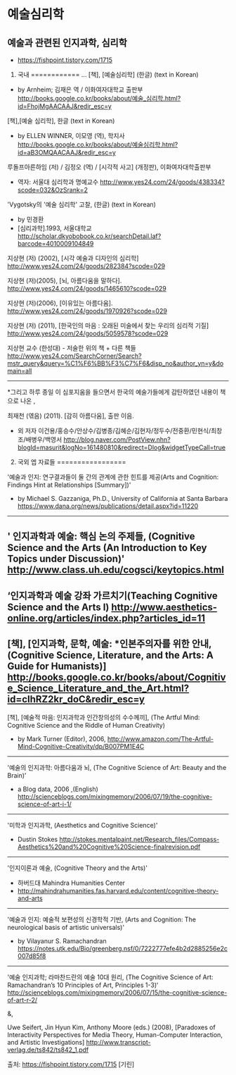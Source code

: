 # 예술심리학

## 예술과 관련된 인지과학, 심리학 
* https://fishpoint.tistory.com/1715

1. 국내
============
... 
[책], [예술심리학] (한글) (text in Korean)
- by Arnheim; 김재은 역 / 이화여자대학교 출판부
http://books.google.co.kr/books/about/예술_심리학.html?id=FhojMgAACAAJ&redir_esc=y 

[책],[예술 심리학], 한글 (text in Korean)
- by ELLEN WINNER, 이모영 (역), 학지사 
http://books.google.co.kr/books/about/예술심리학.html?id=aB3OMQAACAAJ&redir_esc=y 

루돌프아른하임 (저) / 김정오 (역) / [시각적 사고] (개정판), 이화여자대학출판부
- 역자: 서울대 심리학과 명예교수
http://www.yes24.com/24/goods/438334?scode=032&OzSrank=2 

'Vygotsky의 '예술 심리학' 고찰, (한글) (text in Korean)
- by 민경환
- [심리과학].1993, 서울대학교
http://scholar.dkyobobook.co.kr/searchDetail.laf?barcode=4010009104849 

지상현 (저) (2002), [시각 예술과 디자인의 심리학] 
http://www.yes24.com/24/goods/282384?scode=029 

지상현 (저)(2005), [뇌, 아름다움을 말하다].
http://www.yes24.com/24/goods/1465610?scode=029 

지상현 (저)(2006), [이유있는 아름다움].
http://www.yes24.com/24/goods/1970926?scode=029 

지상현 (저) (2011), [한국인의 마음 : 오래된 미술에서 찾는 우리의 심리적 기질]
http://www.yes24.com/24/goods/5059578?scode=029 

지상현 교수 (한성대) - 저술한 위의 책 + 다른 책들
http://www.yes24.com/SearchCorner/Search?mstr_query&query=%C1%F6%BB%F3%C7%F6&disp_no&author_yn=y&domain=all 

--------------
*그리고 하루 종일 이 심포지움을 들으면서 한국의 예술가들에게 감탄하였던 내용이 책으로 나온 ,

최재천 (엮음) (2011). [감히 아름다움], 출판 이음.
- 외 저자 이건용/홍승수/안상수/김병종/김혜순/김현자/정두수/전중환/민현식/최창조/배병우/백영서 
http://blog.naver.com/PostView.nhn?blogId=masurit&logNo=161480810&redirect=Dlog&widgetTypeCall=true 


2. 국외 엡 자료들
=================

'예술과 인지: 연구결과들이 둘 간의 관계에 관한 힌트를 제공(Arts and Cognition: Findings Hint at Relationships [Summary])'
- by Michael S. Gazzaniga, Ph.D., University of California at Santa Barbara
https://www.dana.org/news/publications/detail.aspx?id=11220 
-------
' 인지과학과 예술: 핵심 논의 주제들, 
(Cognitive Science and the Arts (An Introduction to Key Topics under Discussion)'
http://www.class.uh.edu/cogsci/keytopics.html 
-------
‘인지과학과 예술 강좌 가르치기(Teaching Cognitive Science and the Arts I)
http://www.aesthetics-online.org/articles/index.php?articles_id=11 
-------
[책], [인지과학, 문학, 예술: *인본주의자를 위한 안내, 
(Cognitive Science, Literature, and the Arts: A Guide for Humanists)]
http://books.google.co.kr/books/about/Cognitive_Science_Literature_and_the_Art.html?id=cIhRZ2kr_doC&redir_esc=y 
-------
[책], [예술적 마음: 인지과학과 인간창의성의 수수께끼], 
(The Artful Mind: Cognitive Science and the Riddle of Human Creativity) 
- by Mark Turner (Editor), 2006,
http://www.amazon.com/The-Artful-Mind-Cognitive-Creativity/dp/B007PM1E4C 
-------
'예술의 인지과학: 아름다움과 뇌, (The Cognitive Science of Art: Beauty and the Brain)’
- a Blog data, 2006 ,(English)
http://scienceblogs.com/mixingmemory/2006/07/19/the-cognitive-science-of-art-i-1/ 

-------
'미학과 인지과학, (Aesthetics and Cognitive Science)'
- Dustin Stokes
http://stokes.mentalpaint.net/Research_files/Compass-Aesthetics%20and%20Cognitive%20Science-finalrevision.pdf 
-------
'인지이론과 예술, (Cognitive Theory and the Arts)'
- 하버드대 Mahindra Humanities Center
- http://mahindrahumanities.fas.harvard.edu/content/cognitive-theory-and-arts 
-------
'예술과 인지: 예술적 보편성의 신경학적 기반, 
(Arts and Cognition: The neurological basis of artistic universals)'
- by Vilayanur S. Ramachandran 
https://notes.utk.edu/Bio/greenberg.nsf/0/7222777efe4b2d2885256e2c007d85f8 
-------
'예술 인지과학; 라마찬드란의 예술 10대 원리, (The Cognitive Science of Art: Ramachandran’s 10 Principles of Art, Principles 1-3)‘
http://scienceblogs.com/mixingmemory/2006/07/15/the-cognitive-science-of-art-r-2/ 

&,

Uwe Seifert, Jin Hyun Kim, Anthony Moore (eds.) (2008), [Paradoxes of Interactivity
Perspectives for Media Theory, Human-Computer Interaction, and Artistic Investigations]
http://www.transcript-verlag.de/ts842/ts842_1.pdf  

출처: https://fishpoint.tistory.com/1715 [기린]
